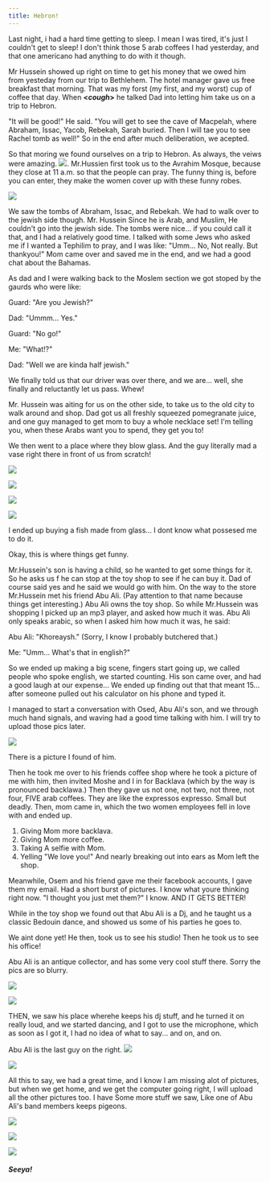 ```yaml
---
title: Hebron!
---
```


Last night, i had a hard time getting to sleep. I mean I was tired, it's just I couldn't get to sleep! I don't think those 5 arab coffees I had yesterday, and that one americano had anything to do with it though.

Mr Hussein showed up right on time to get his money that we owed him from yesteday from our trip to Bethlehem. The hotel manager gave us free breakfast that morning. That was my forst (my first, and my worst) cup of coffee that day. When **<*cough*>** he talked Dad into letting him take us on a trip to Hebron.

"It will be good!" He said. "You will get to see the cave of Macpelah, where Abraham, Issac, Yacob, Rebekah, Sarah buried. Then I will tae you to see Rachel tomb as well!" So in the end after much deliberation, we acepted.



So that moring we found ourselves on a trip to Hebron. As always, the veiws were amazing. ![](/post/travel/veiw5.JPG). Mr.Hussien first took us to the Avrahim Mosque, because they close at 11 a.m. so that the people can pray. The funny thing is, before you can enter, they make the women cover up with these funny robes.

![](/post/travel/peoplemosque.JPG)

We saw the tombs of Abraham, Issac, and Rebekah. We had to walk over to the jewish side though. Mr. Hussein Since he is Arab, and Muslim, He couldn't go into the jewish side. The tombs were nice... if you could call it that, and I had a relatively good time. I talked with some Jews who asked me if I wanted a Tephilim to pray, and I was like: "Umm... No, Not really. But thankyou!" Mom came over and saved me in the end, and we had a good chat about the Bahamas.

As dad and I were walking back to the Moslem section we got stoped by the gaurds who were like: 

Guard: "Are you Jewish?"

Dad: "Ummm... Yes."

Guard: "No go!"

Me: "What!?"

Dad: "Well we are kinda half jewish."

We finally told us that our driver was over there, and we are... well, she finally and reluctantly let us pass. Whew!

Mr. Hussein was aiting for us on the other side, to take us to the old city to walk around and shop. Dad got us all freshly squeezed pomegranate juice, and one guy managed to get mom to buy a whole necklace set! I'm telling you, when these Arabs  want you to spend, they get you to!

We then went to a place where they blow glass. And the guy literally mad a vase right there in front of us from scratch!

![](/post/travel/gblow1.JPG)

![](/post/travel/gblow2.JPG)

![](/post/travel/gblow3.JPG)

![](/post/travel/gblow4.JPG)

I ended up buying a fish made from glass... I dont know what possesed me to do it.

Okay, this is where things get funny.

Mr.Hussein's son is having a child, so he wanted to get some things for it. So he asks us f he can stop at the toy shop to see if he can buy it. Dad of course said yes and he said we would go with him. On the way to the store Mr.Hussein met his  friend Abu Ali. (Pay attention to that name because things get interesting.) Abu Ali owns the toy shop. So while Mr.Hussein was shopping I picked up an mp3 player, and asked how much it was. Abu Ali only speaks arabic, so when I asked him how much it was, he said: 

Abu Ali: "Khoreaysh." (Sorry, I know I probably butchered that.)

Me: "Umm... What's that in english?"

So we ended up making a  big scene, fingers start going up, we called people who spoke english, we started counting. His son came over, and had a good laugh at our expense... We ended up finding out that that meant 15... after someone pulled out his calculator on his phone and typed it. 

I managed to start a conversation with Osed, Abu Ali's son, and we through much hand signals, and waving had a good time talking with him. I will try to upload those pics later.

![](/post/travel/boywemet.JPG)

There is a picture I found of him.

Then he took me over to his friends coffee shop where he took a picture of me with him, then invited Moshe and I in for Backlava (which by the way is pronounced backlawa.) Then they gave us not one, not two, not three, not four, FIVE arab coffees. They are like the expressos expresso. Small but deadly. Then, mom came in, which the two women employees fell in love with and ended up.

1. Giving Mom more backlava.
2. Giving Mom more coffee.
3. Taking A selfie with Mom.
4. Yelling "We love you!" And nearly breaking out into ears as Mom left the shop.

Meanwhile, Osem and his friend gave me their facebook accounts, I gave them my email. Had a short burst of pictures. I know what youre thinking right now. "I thought you just met them?" I know. AND IT GETS BETTER!

While in the toy shop we found out that Abu Ali is a Dj, and he taught us a classic Bedouin dance, and showed us some of his parties he goes to.

We aint done yet! He then, took us to see his studio! Then he took us to see his office!

Abu Ali is an antique collector, and has some very cool stuff there. Sorry the pics are so blurry.

![](/post/travel/antiques2.JPG)

![](/post/travel/antiques4.JPG)

THEN, we saw his place wherehe keeps his dj stuff, and he turned it on really loud, and we started dancing, and I got to use the microphone, which as soon as I got it, I had no idea of what to say... and on, and on.

Abu Ali is the last guy on the right.
![](/post/travel/djpic.JPG)

![](/post/travel/djthingy.JPG)

All this to say, we had a great time, and I know I am missing alot of pictures, but when we get home, and we get the computer going right, I will upload all the other pictures too. I have Some more stuff we saw, Like one of Abu Ali's band members keeps pigeons. 

![](/post/travel/pigeon1.JPG)

![](/post/travel/pigeon2.JPG)



![](/post/travel/pigeon4.JPG)

##### Seeya!